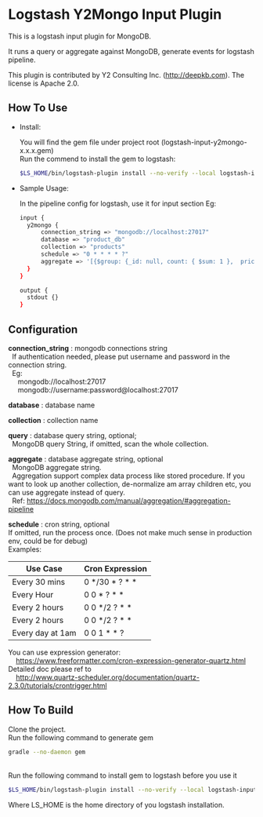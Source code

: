 # Logstash Y2Mongo Input Plugin

This is a logstash input plugin for MongoDB.

It runs a query or aggregate against MongoDB, generate events for logstash pipeline.

This plugin is contributed by Y2 Consulting Inc. (http://deepkb.com). The license is Apache 2.0.

## How To Use

- Install: <p/>
  You will find the gem file under project root (logstash-input-y2mongo-x.x.x.gem) <br/>
  Run the commend to install the gem to logstash: <br/>
  ```sh
  $LS_HOME/bin/logstash-plugin install --no-verify --local logstash-input-y2mongo-x.x.x.gem
  ```
- Sample Usage: <p/>
  In the pipeline config for logstash, use it for input section Eg: <br/>
  
  ```sh
  input {
  	y2mongo {
  		connection_string => "mongodb://localhost:27017"
  		database => "product_db"
  		collection => "products"
  		schedule => "0 * * * * ?"
  		aggregate => '[{$group: {_id: null, count: { $sum: 1 },  priceTotal: { $sum: "$price"}}}]'
  	}
  }
  
  output {
  	stdout {}
  }
  ```
 
## Configuration
 
 **connection_string** : mongodb connections string <br/> 
 &nbsp;&nbsp;If authentication needed, please put username and password in the connection string. <br/> 
 &nbsp;&nbsp;Eg: <br/>
  &nbsp;&nbsp;&nbsp;&nbsp; mongodb://localhost:27017<br/>
  &nbsp;&nbsp;&nbsp;&nbsp; mongodb://username:password@localhost:27017<br/>
 
 **database** :    database name <br/>
 
 **collection** : collection name <br/>
 
 **query** : database query string, optional; <br/>
 &nbsp;&nbsp;MongoDB query String, if omitted, scan the whole collection.
 
 **aggregate** : database aggregate string, optional<br/>
 &nbsp;&nbsp;MongoDB aggregate string. <br/>
 &nbsp;&nbsp;Aggregation support complex data process like stored procedure.
 If you want to look up another collection, de-normalize am array children etc, you can use aggregate instead of query. 
 <br/>
 &nbsp;&nbsp;Ref: https://docs.mongodb.com/manual/aggregation/#aggregation-pipeline
 
 **schedule** : cron string, optional <br/>
 If omitted, run the process once. (Does not make much sense in production env, could be for debug) <br/>
 Examples: 
  
  | Use Case      	| Cron Expression 	|
  |---------------	|-----------------	|
  | Every 30 mins 	| 0 */30 * ? * *  	|
  | Every Hour    	| 0 0 * ? * *      	|
  | Every 2 hours  	| 0 0 */2 ? * *    	| 
  | Every 2 hours  	| 0 0 */2 ? * *    	|
  | Every day at 1am| 0 0 1 * * ?    	|
  
 You can use expression generator: 
 <br>&nbsp;&nbsp;&nbsp;&nbsp;https://www.freeformatter.com/cron-expression-generator-quartz.html <br/>
 Detailed doc please ref to 
 <br>&nbsp;&nbsp;&nbsp;&nbsp;http://www.quartz-scheduler.org/documentation/quartz-2.3.0/tutorials/crontrigger.html

## How To Build
Clone the project.
<br> Run the following command to generate gem
```sh
gradle --no-daemon gem
```
<br> Run the following command to install gem to logstash before you use it
```sh
$LS_HOME/bin/logstash-plugin install --no-verify --local logstash-input-y2mongo-x.x.x.gem
```
Where LS_HOME is the home directory of you logstash installation.
